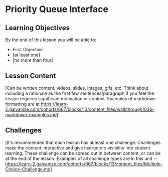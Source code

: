 # Priority Queue Interface

## Learning Objectives

By the end of this lesson you will be able to:

* First Objective
* [at least one]
* [no more than four]

## Lesson Content

[Can be written content, videos, slides, images, gifs, etc. Think about including a rationale as the first few sentences/paragraph if you feel the lesson requires significant motivation or context. Examples of markdown formatting are at https://learn-2.galvanize.com/cohorts/667/blocks/13/content_files/walkthrough/03b-markdown-examples.md]

## Challenges

[It's recommended that each lesson has at least one challenge. Challenges make the content interactive and give instructors visibility into student learning. These challenge can be spread out in between content, or can be at the end of the lesson. Examples of all challenge types are in this unit -- https://learn-2.galvanize.com/cohorts/667/blocks/13/content_files/Multiple-Choice-Challenge.md]
